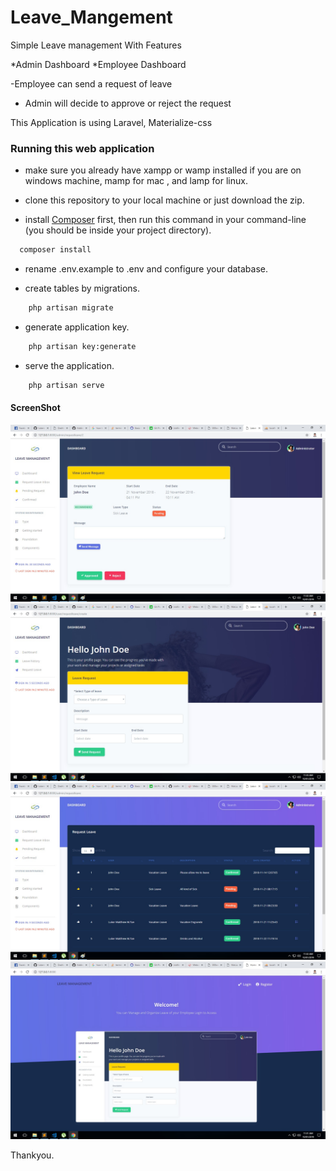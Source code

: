 # Leave_Mangement

Simple Leave management
With Features


*Admin Dashboard
*Employee Dashboard

-Employee can send a request of leave 
- Admin will decide to approve or reject the request



This Application is using Laravel, Materialize-css

### Running this web application

- make sure you already have xampp or wamp installed if you are on windows machine, mamp for mac , and lamp for linux.

- clone this repository to your local machine or just download the zip.

- install [Composer](https://getcomposer.org/download) first, then run this command in your command-line (you should be inside your project directory).

```bash
  composer install
```

- rename .env.example to .env and configure your database.

- create tables by migrations.

```bash
    php artisan migrate
```

- generate application key.

```bash
    php artisan key:generate
```

- serve the application.

```bash
    php artisan serve
```

#### ScreenShot


![screen shot](https://github.com/lukermatthew/Leave_Mangement/blob/master/screenshot/3.jpg)
![screen shot](https://github.com/lukermatthew/Leave_Mangement/blob/master/screenshot/4.jpg)
![screen shot](https://github.com/lukermatthew/Leave_Mangement/blob/master/screenshot/2.jpg)
![screen shot](https://github.com/lukermatthew/Leave_Mangement/blob/master/screenshot/1.jpg)




Thankyou.

